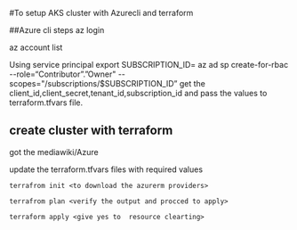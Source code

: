 #To setup AKS cluster with Azurecli and terraform

##Azure cli steps 
az login

az account list

Using service principal
export SUBSCRIPTION_ID=<your azure subscription id>
az ad sp create-for-rbac --role=“Contributor”.”Owner" --scopes="/subscriptions/$SUBSCRIPTION_ID”
get the 
    client_id,client_secret,tenant_id,subscription_id and pass the values to terraform.tfvars file.

## create cluster with terraform 
   got the mediawiki/Azure
    
   update the terraform.tfvars files with required values
   
    terrafrom init <to download the azurerm providers>
   
    terrafrom plan <verify the output and procced to apply>
   
    terraform apply <give yes to  resource clearting>

